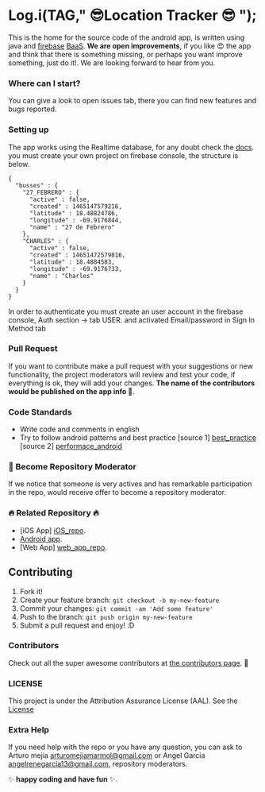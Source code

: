 
#  Log.i(TAG," :sunglasses:Location Tracker :sunglasses: "); 

This is the home for the source code of the android app, is written using java and [firebase][firebase_site] [BaaS][BaaS_info]. **We are open improvements**, if you like :heart_eyes: the app and  think that there is something  missing, or perhaps you want  improve something, just do it!. We are looking forward to hear from you.  

### Where can I  start?
You can give a look to open issues tab, there you can find  new features and bugs reported.

### Setting up

The app works using the Realtime database, for any doubt check the [docs][firebase_docs_database].
you must  create your own project on firebase console, the structure is below.

```
{
  "busses" : {
    "27_FEBRERO" : {
      "active" : false,
      "created" : 1465147579216,
      "latitude" : 18.48824786,
      "longitude" : -69.9176844,
      "name" : "27 de Febrero"
    },
    "CHARLES" : {
      "active" : false,
      "created" : 14651472579816,
      "latitude" : 18.4884583,
      "longitude" : -69.9176733,
      "name" : "Charles"
    }
  }
}
```

In order to authenticate you must create an user account in the firebase console, Auth section -> tab USER.
 and activated Email/password in  Sign In Method tab

### Pull Request

If you want to contribute make a pull request with your suggestions or new functionality, 
the project moderators will review and test your code, if everything is ok, they will add your changes. **The name of the contributors would be published on the app info :clap:**.



### Code Standards
 - Write code and comments in english
 - Try to follow android patterns and best practice [source 1] [best_practice] [source 2] [performace_android]

### :muscle: Become Repository Moderator 
If we notice that someone is very actives and has remarkable participation in the repo, would receive offer to become a repository moderator. 
 
###  :fire: Related Repository :fire:
- [iOS App] [iOS_repo].
- [Android app][android_repo].
- [Web App] [web_app_repo].
 
## Contributing

1. Fork it!
2. Create your feature branch: `git checkout -b my-new-feature`
3. Commit your changes: `git commit -am 'Add some feature'`
4. Push to the branch: `git push origin my-new-feature`
5. Submit a pull request and enjoy! :D

### Contributors

Check out all the super awesome contributors at [the contributors page](https://github.com/Amejia481/whereismybus_locationtracking/graphs/contributors). :sparkling_heart:

### LICENSE
This project is under the Attribution Assurance License (AAL). See the [License][License]

### Extra Help

If you need help with the repo or you have any question, you can ask to Arturo mejia arturomejiamarmol@gmail.com or Angel Garcia angelrenegarcia13@gmail.com, repository moderators.

:sparkles: **happy coding and have fun** :sparkles:.


[firebase_docs_database]: <https://firebase.google.com/docs/database/android/start/>
[firebase_site]: <https://www.firebase.com/>
[BaaS_info]: <https://en.wikipedia.org/wiki/Mobile_backend_as_a_service/>
[iOS_repo]: <https://github.com/Amejia481/whereIsMyBusiOSClient>
[android_repo]: <https://github.com/Amejia481/whereIsMyBusAndroidClient>
[web_app_repo]: <https://github.com/AngelGarcia13/WhereIsMyBus>
[performace_android]: <https://www.youtube.com/playlist?list=PLWz5rJ2EKKc9CBxr3BVjPTPoDPLdPIFCE>
[best_practice]: <https://www.youtube.com/playlist?list=PLWz5rJ2EKKc-lJo_RGGXL2Psr8vVCTWjM>
[License]: <https://github.com/Amejia481/whereismybus_locationtracking/blob/master/LICENSE.md>

